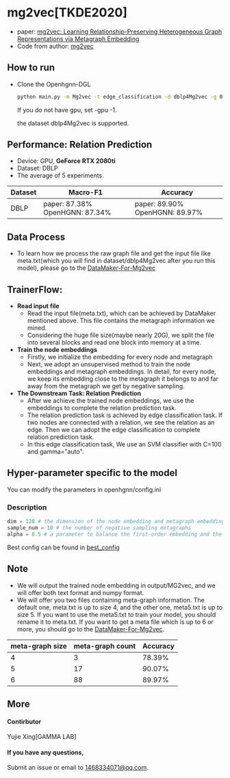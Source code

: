 # mg2vec[TKDE2020]

-   paper: [mg2vec: Learning Relationship-Preserving Heterogeneous Graph Representations via Metagraph Embedding](https://ieeexplore.ieee.org/document/9089251)
-   Code from author: [mg2vec](https://github.com/zwtywwq/mg2vec)

## How to run

- Clone the Openhgnn-DGL

  ```bash
  python main.py -m Mg2vec -t edge_classification -d dblp4Mg2vec -g 0
  ```

  If you do not have gpu, set -gpu -1.

  the dataset dblp4Mg2vec is supported.

## Performance: Relation Prediction

-   Device: GPU, **GeForce RTX 2080ti**
-   Dataset: DBLP
-   The average of 5 experiments.

| Dataset             | Macro-F1                           | Accuracy                            |
| ------------------- |------------------------------------|-------------------------------------|
| DBLP                | paper: 87.38%    OpenHGNN:  87.34% | paper:  89.90%    OpenHGNN:  89.97% |

## Data Process

-   To learn how we process the raw graph file and get the input file like meta.txt(which you will find in dataset/dblp4Mg2vec after you run this model), please go to the [DataMaker-For-Mg2vec](https://github.com/null-xyj/DataMaker-For-Mg2vec)

## TrainerFlow:

-   **Read input file**
    - Read the input file(meta.txt), which can be achieved by DataMaker mentioned above. This file contains the metagraph information we mined.
    - Considering the huge file size(maybe nearly 20G), we split the file into several blocks and read one block into memory at a time.
-   **Train the node embeddings**
    -   Firstly, we initialize the embedding for every node and metagraph
    -   Next, we adopt an unsupervised method to train the node embeddings and metagraph embeddings. In detail, for every node, we keep its embedding close to the metagraph it belongs to and far away from the metagraph we get by negative sampling.
-   **The Downstream Task: Relation Prediction**
    - After we achieve the trained node embeddings, we use the embeddings to complete the relation prediction task.
    - The relation prediction task is achieved by edge classification task. If two nodes are connected with a relation, we see the relation as an edge. Then we can adopt the edge classification to complete relation prediction task.
    - In this edge classification task, We use an SVM classifier with C=100 and gamma="auto". 

## Hyper-parameter specific to the model

You can modify the parameters in openhgnn/config.ini

### Description

```python
dim = 128 # the dimension of the node embedding and metagraph embedding 						
sample_num = 10 # the number of negative sampling metagraphs		 			   
alpha = 0.5 # a parameter to balance the first-order embedding and the second-order embedding
```

Best config can be found in [best_config](../../utils/best_config.py)

## Note
- We will output the trained node embedding in output/MG2vec, and we will offer both text format and numpy format.
- We will offer you two files containing meta-graph information. The default one, meta.txt is up to size 4, and the other one, meta5.txt is up to size 5. If you want to use the meta5.txt to train your model, you should rename it to meta.txt. If you want to get a meta file which is up to 6 or more, you should go to the [DataMaker-For-Mg2vec](https://github.com/null-xyj/DataMaker-For-Mg2vec).

| meta-graph size | meta-graph count | Accuracy |
|-----------------|------------------|----------|
| 4               | 3                | 78.39%   | 
| 5               | 17               | 90.07%   | 
| 6               | 88               | 89.97%   | 


## More

#### Contirbutor

Yujie Xing[GAMMA LAB]

#### If you have any questions,

Submit an issue or email to 1468334071@qq.com.

